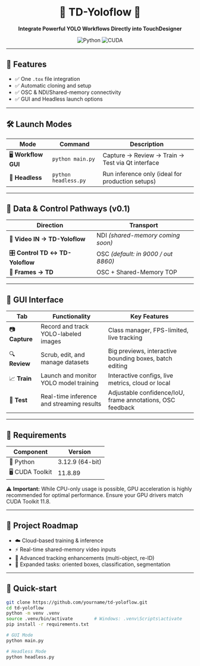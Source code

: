 
<div align="center">

# 🚀 TD-Yoloflow 🚀

**Integrate Powerful YOLO Workflows Directly into TouchDesigner**

![Python](https://img.shields.io/badge/python-3.12.9-blue.svg)
![CUDA](https://img.shields.io/badge/CUDA-11.8.89-green.svg)

</div>

---

## 🌟 Features

- ✅ One `.tox` file integration
- ✅ Automatic cloning and setup
- ✅ OSC & NDI/Shared-memory connectivity
- ✅ GUI and Headless launch options

---

## 🛠️ Launch Modes

| Mode              | Command                | Description                                         |
|-------------------|------------------------|-----------------------------------------------------|
| 🖥️ **Workflow GUI** | `python main.py`       | Capture → Review → Train → Test via Qt interface   |
| 🚀 **Headless**      | `python headless.py`   | Run inference only (ideal for production setups)   |

---

## 🔄 Data & Control Pathways (v0.1)

| Direction                      | Transport                                      |
|--------------------------------|------------------------------------------------|
| 🎥 **Video IN → TD-Yoloflow**  | NDI *(shared-memory coming soon)*              |
| 🎛️ **Control TD ↔ TD-Yoloflow**| OSC *(default: in 9000 / out 8860)*            |
| 📸 **Frames → TD**             | OSC + Shared-Memory TOP                        |

---

## 🎯 GUI Interface

| Tab           | Functionality                                        | Key Features                                                |
|---------------|------------------------------------------------------|-------------------------------------------------------------|
| 📷 **Capture**  | Record and track YOLO-labeled images                 | Class manager, FPS-limited, live tracking                   |
| 🔍 **Review**   | Scrub, edit, and manage datasets                     | Big previews, interactive bounding boxes, batch editing     |
| 📈 **Train**    | Launch and monitor YOLO model training               | Interactive configs, live metrics, cloud or local           |
| 🚦 **Test**     | Real-time inference and streaming results            | Adjustable confidence/IoU, frame annotations, OSC feedback  |

---

## 📌 Requirements

| Component     | Version              |
|---------------|----------------------|
| 🐍 Python     | 3.12.9 (64-bit)      |
| 🖥️ CUDA Toolkit | 11.8.89            |

⚠️ **Important:** While CPU-only usage is possible, GPU acceleration is highly recommended for optimal performance. Ensure your GPU drivers match CUDA Toolkit 11.8.

---

## 🚧 Project Roadmap

- ☁️ Cloud-based training & inference
- ⚡ Real-time shared-memory video inputs
- 🎯 Advanced tracking enhancements (multi-object, re-ID)
- 🧩 Expanded tasks: oriented boxes, classification, segmentation

---

## 🚀 Quick-start

```bash
git clone https://github.com/yourname/td-yoloflow.git
cd td-yoloflow
python -m venv .venv
source .venv/bin/activate        # Windows: .venv\Scripts\activate
pip install -r requirements.txt

# GUI Mode
python main.py

# Headless Mode
python headless.py
